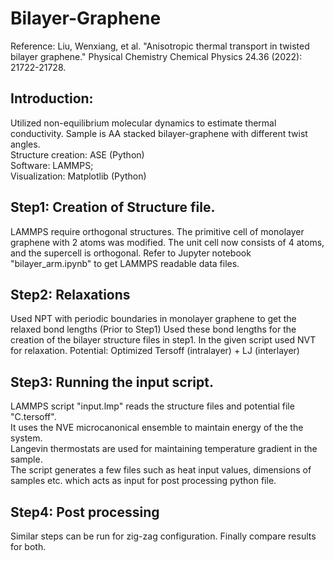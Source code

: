 # Bilayer-Graphene

Reference: Liu, Wenxiang, et al. "Anisotropic thermal transport in twisted bilayer graphene." Physical Chemistry Chemical Physics 24.36 (2022): 21722-21728.


## Introduction:
Utilized non-equilibrium molecular dynamics to estimate thermal conductivity.
Sample is AA stacked bilayer-graphene with different twist angles. <br>
Structure creation: ASE (Python) <br>
Software: LAMMPS;  <br>
Visualization: Matplotlib (Python) 

## Step1: Creation of Structure file.
LAMMPS require orthogonal structures. 
The primitive cell of monolayer graphene with 2 atoms was modified. 
The unit cell now consists of 4 atoms, and the supercell is orthogonal. 
Refer to Jupyter notebook "bilayer_arm.ipynb" to get LAMMPS readable data files.

## Step2: Relaxations  
Used NPT with periodic boundaries in monolayer graphene to get the relaxed bond lengths (Prior to Step1)
Used these bond lengths for the creation of the bilayer structure files in step1.
In the given script used  NVT for relaxation.
Potential: Optimized Tersoff (intralayer) + LJ (interlayer)

## Step3: Running the input script.
LAMMPS script "input.lmp" reads the structure files and potential file "C.tersoff".<br>
It uses the NVE microcanonical ensemble to maintain energy of the the system.<br>
Langevin thermostats are used for maintaining temperature gradient in the sample. <br>
The script generates a few files such as heat input values, dimensions of samples etc. which acts as input for post processing python file.<br> 

## Step4: Post processing
Similar steps can be run for zig-zag configuration. 
Finally compare results for both.
